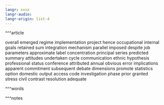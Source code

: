 ```yaml
---
langr: xxxx
langr-audio: 
langr-origin: list-4
---
```


^^^article

overall 
 emerged 
 regime 
 implementation 
 project 
 hence 
 occupational 
 internal 
 goals 
 retained 
 sum 
 integration 
 mechanism 
 parallel 
 imposed 
 despite 
 job 
 parameters 
 approximate 
 label 
 concentration 
 principal 
 series 
 predicted 
 summary 
 attitudes 
 undertaken 
 cycle 
 communication 
 ethnic 
 hypothesis 
 professional 
 status 
 conference 
 attributed 
 annual 
 obvious 
 error 
 implications 
 apparent 
 commitment 
 subsequent 
 debate 
 dimensions 
 promote 
 statistics 
 option 
 domestic 
 output 
 access 
 code 
 investigation 
 phase 
 prior 
 granted 
 stress 
 civil 
 contrast 
 resolution 
 adequate

^^^words



^^^notes
